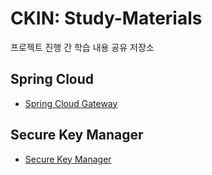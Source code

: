 # CKIN: Study-Materials
프로젝트 진행 간 학습 내용 공유 저장소

## Spring Cloud
- [Spring Cloud Gateway](https://github.com/nhnacademy-be4-ckin/study-materials/tree/main/SpringCloud/Gateway)

## Secure Key Manager
- [Secure Key Manager](https://github.com/nhnacademy-be4-ckin/study-materials/tree/main/Secure_Key_Manager)
